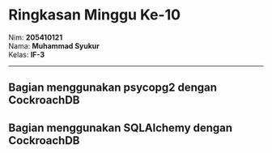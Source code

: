 # Ringkasan Minggu Ke-10
Nim: **205410121**<br>
Nama: **Muhammad Syukur**<br>
Kelas: **IF-3**
___
## Bagian menggunakan psycopg2 dengan CockroachDB <br>

## Bagian menggunakan SQLAlchemy dengan CockroachDB <br>
